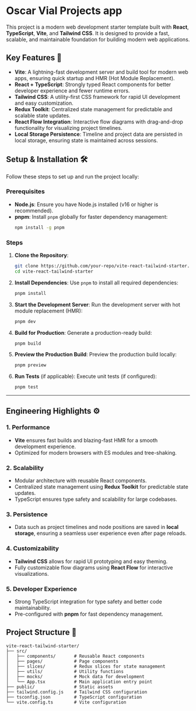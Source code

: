 # Oscar Vial Projects app

This project is a modern web development starter template built with **React**, **TypeScript**, **Vite**, and **Tailwind CSS**. It is designed to provide a fast, scalable, and maintainable foundation for building modern web applications.

## Key Features 🚀

- **Vite**: A lightning-fast development server and build tool for modern web apps, ensuring quick startup and HMR (Hot Module Replacement).
- **React + TypeScript**: Strongly typed React components for better developer experience and fewer runtime errors.
- **Tailwind CSS**: A utility-first CSS framework for rapid UI development and easy customization.
- **Redux Toolkit**: Centralized state management for predictable and scalable state updates.
- **React Flow Integration**: Interactive flow diagrams with drag-and-drop functionality for visualizing project timelines.
- **Local Storage Persistence**: Timeline and project data are persisted in local storage, ensuring state is maintained across sessions.

## Setup & Installation 🛠️

Follow these steps to set up and run the project locally:

### Prerequisites

- **Node.js**: Ensure you have Node.js installed (v16 or higher is recommended).
- **pnpm**: Install `pnpm` globally for faster dependency management:
  ```bash
  npm install -g pnpm
  ```

### Steps

1. **Clone the Repository**:
   ```bash
   git clone https://github.com/your-repo/vite-react-tailwind-starter.git
   cd vite-react-tailwind-starter
   ```

2. **Install Dependencies**:
   Use `pnpm` to install all required dependencies:
   ```bash
   pnpm install
   ```

3. **Start the Development Server**:
   Run the development server with hot module replacement (HMR):
   ```bash
   pnpm dev
   ```

4. **Build for Production**:
   Generate a production-ready build:
   ```bash
   pnpm build
   ```

5. **Preview the Production Build**:
   Preview the production build locally:
   ```bash
   pnpm preview
   ```

6. **Run Tests** (if applicable):
   Execute unit tests (if configured):
   ```bash
   pnpm test
   ```

---

## Engineering Highlights ⚙️

### 1. **Performance**
   - **Vite** ensures fast builds and blazing-fast HMR for a smooth development experience.
   - Optimized for modern browsers with ES modules and tree-shaking.

### 2. **Scalability**
   - Modular architecture with reusable React components.
   - Centralized state management using **Redux Toolkit** for predictable state updates.
   - TypeScript ensures type safety and scalability for large codebases.

### 3. **Persistence**
   - Data such as project timelines and node positions are saved in **local storage**, ensuring a seamless user experience even after page reloads.

### 4. **Customizability**
   - **Tailwind CSS** allows for rapid UI prototyping and easy theming.
   - Fully customizable flow diagrams using **React Flow** for interactive visualizations.

### 5. **Developer Experience**
   - Strong TypeScript integration for type safety and better code maintainability.
   - Pre-configured with **pnpm** for fast dependency management.

## Project Structure 📂

```
vite-react-tailwind-starter/
├── src/
│   ├── components/       # Reusable React components
│   ├── pages/            # Page components
│   ├── slices/           # Redux slices for state management
│   ├── utils/            # Utility functions
│   ├── mocks/            # Mock data for development
│   └── App.tsx           # Main application entry point
├── public/               # Static assets
├── tailwind.config.js    # Tailwind CSS configuration
├── tsconfig.json         # TypeScript configuration
└── vite.config.ts        # Vite configuration
```